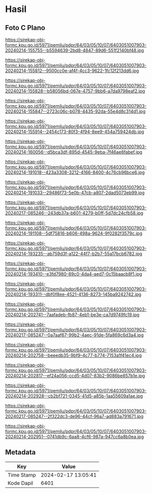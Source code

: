# Hasil

## Foto C Plano

https://sirekap-obj-formc.kpu.go.id/5971/pemilu/pdpr/64/03/05/10/07/6403051007903-20240214-155755--b5594639-2bd8-4847-89d6-551f2140bf48.jpg

https://sirekap-obj-formc.kpu.go.id/5971/pemilu/pdpr/64/03/05/10/07/6403051007903-20240214-155812--9500cc0e-af4f-4cc3-9622-1fc12f213dd6.jpg

https://sirekap-obj-formc.kpu.go.id/5971/pemilu/pdpr/64/03/05/10/07/6403051007903-20240214-155828--b58056bd-067e-4757-9bb6-a7da9798eaf2.jpg

https://sirekap-obj-formc.kpu.go.id/5971/pemilu/pdpr/64/03/05/10/07/6403051007903-20240214-155847--2723c06c-b078-4435-92da-55e4d8c314d1.jpg

https://sirekap-obj-formc.kpu.go.id/5971/pemilu/pdpr/64/03/05/10/07/6403051007903-20240214-155914--2454c173-80f3-4f94-8ee9-454a759424db.jpg

https://sirekap-obj-formc.kpu.go.id/5971/pemilu/pdpr/64/03/05/10/07/6403051007903-20240214-160056--d5bca3df-895d-4545-9eba-7f46ae6fabef.jpg

https://sirekap-obj-formc.kpu.go.id/5971/pemilu/pdpr/64/03/05/10/07/6403051007903-20240214-191018--423a3308-3212-4166-8400-4c76cb96bce6.jpg

https://sirekap-obj-formc.kpu.go.id/5971/pemilu/pdpr/64/03/05/10/07/6403051007903-20240214-191033--29486f73-5e0b-47cb-a807-2dad5073eb99.jpg

https://sirekap-obj-formc.kpu.go.id/5971/pemilu/pdpr/64/03/05/10/07/6403051007903-20240217-085246--243db37a-b601-4279-b0ff-5d7dc24cfb58.jpg

https://sirekap-obj-formc.kpu.go.id/5971/pemilu/pdpr/64/03/05/10/07/6403051007903-20240214-191108--5df75816-b606-498a-9624-9f0282f3579c.jpg

https://sirekap-obj-formc.kpu.go.id/5971/pemilu/pdpr/64/03/05/10/07/6403051007903-20240214-193235--ab759d3f-a122-44f7-b2b7-55a17bcb6782.jpg

https://sirekap-obj-formc.kpu.go.id/5971/pemilu/pdpr/64/03/05/10/07/6403051007903-20240214-193410--e3fd7980-89c0-4da4-aed7-0c15baacb8f1.jpg

https://sirekap-obj-formc.kpu.go.id/5971/pemilu/pdpr/64/03/05/10/07/6403051007903-20240214-193311--dbf0f8ee-4521-4136-8273-145ba9242742.jpg

https://sirekap-obj-formc.kpu.go.id/5971/pemilu/pdpr/64/03/05/10/07/6403051007903-20240214-202741--7aafadeb-fb87-4eb1-be3e-ca7d9749fc19.jpg

https://sirekap-obj-formc.kpu.go.id/5971/pemilu/pdpr/64/03/05/10/07/6403051007903-20240217-085247--0a7aaf67-99b2-4aec-91de-5fa869c6d3a4.jpg

https://sirekap-obj-formc.kpu.go.id/5971/pemilu/pdpr/64/03/05/10/07/6403051007903-20240214-202758--beeedb35-9bf9-4c77-b774-7153a1f41ec4.jpg

https://sirekap-obj-formc.kpu.go.id/5971/pemilu/pdpr/64/03/05/10/07/6403051007903-20240214-202817--ef24a056-ccd5-4d07-83b2-9086be857b1e.jpg

https://sirekap-obj-formc.kpu.go.id/5971/pemilu/pdpr/64/03/05/10/07/6403051007903-20240214-202928--cb2bf721-0345-41d5-a85b-1aa55609a1ae.jpg

https://sirekap-obj-formc.kpu.go.id/5971/pemilu/pdpr/64/03/05/10/07/6403051007903-20240217-085247--2f322dc3-de96-44cf-96a7-ad883a791671.jpg

https://sirekap-obj-formc.kpu.go.id/5971/pemilu/pdpr/64/03/05/10/07/6403051007903-20240214-202951--0741db9c-6aa8-4cf6-987a-947cc6a8b0ea.jpg


## Metadata

| Key        | Value               |
| ---------- | ------------------- |
| Time Stamp | 2024-02-17 13:05:41 |
| Kode Dapil | 6401                |



